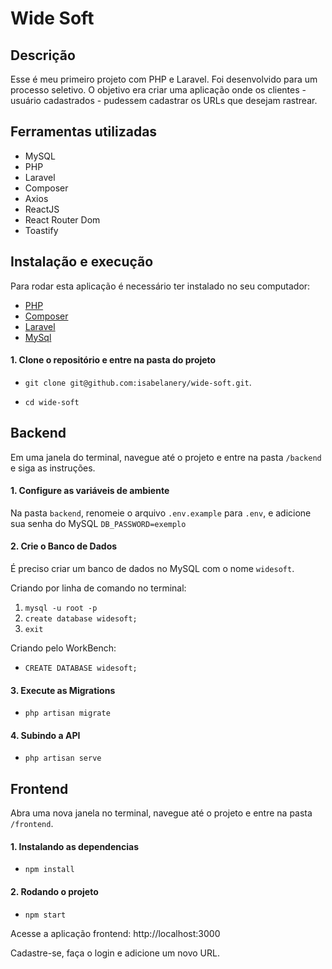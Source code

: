 # Wide Soft

## Descrição
Esse é meu primeiro projeto com PHP e Laravel.
Foi desenvolvido para um processo seletivo. 
O objetivo era criar uma aplicação onde os clientes - usuário cadastrados - pudessem cadastrar os URLs que desejam rastrear. 

## Ferramentas utilizadas
- MySQL
- PHP
- Laravel
- Composer
- Axios
- ReactJS
- React Router Dom
- Toastify

## Instalação e execução
Para rodar esta aplicação é necessário ter instalado no seu computador:
- [PHP](https://www.php.net/manual/pt_BR/install.php)
- [Composer](https://getcomposer.org/)
- [Laravel](https://laravel.com/docs/4.2#install-composer)
- [MySql](https://dev.mysql.com/doc/mysql-getting-started/en/)

#### 1. Clone o repositório e entre na pasta do projeto

  - `git clone git@github.com:isabelanery/wide-soft.git`.

  - `cd wide-soft` 

## Backend
Em uma janela do terminal, navegue até o projeto e entre na pasta `/backend` e siga as instruções.

#### 1. Configure as variáveis de ambiente
Na pasta `backend`, renomeie o arquivo `.env.example` para `.env`, e adicione sua senha do MySQL
`DB_PASSWORD=exemplo`

#### 2. Crie o Banco de Dados
É preciso criar um banco de dados no MySQL com o nome `widesoft`.

Criando por linha de comando no terminal: 
  1. `mysql -u root -p`
  2. `create database widesoft;`
  3. `exit`

Criando pelo WorkBench: 
  - `CREATE DATABASE widesoft;`

#### 3. Execute as Migrations 
  - `php artisan migrate`

#### 4. Subindo a API 
  - `php artisan serve`

## Frontend
Abra uma nova janela no terminal, navegue até o projeto e entre na pasta `/frontend`.

#### 1. Instalando as dependencias
  - `npm install`

#### 2. Rodando o projeto
  - `npm start`

Acesse a aplicação frontend: http://localhost:3000

Cadastre-se, faça o login e adicione um novo URL. 